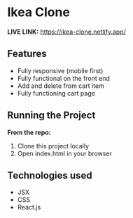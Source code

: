 # Ikea Clone

**LIVE LINK:** https://ikea-clone.netlify.app/

## Features
* Fully responsive (mobile first)
* Fully functional on the front end
* Add and delete from cart item
* Fully functioning cart page


## Running the Project
**From the repo:**
1. Clone this project locally
2. Open index.html in your browser

## Technologies used 
* JSX
* CSS
* React.js
